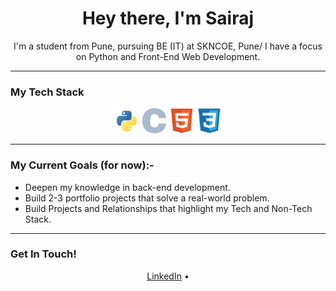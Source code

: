 <h1 align="center">Hey there, I'm Sairaj</h1>

<p align="center">
  I'm a student from Pune, pursuing BE (IT) at SKNCOE, Pune/ I have a focus on Python and Front-End Web Development.
</p>

---

### My Tech Stack
<p align="center">
  <img src="https://raw.githubusercontent.com/devicons/devicon/master/icons/python/python-original.svg" alt="python" width="40" height="40"/>
  <img src="https://raw.githubusercontent.com/devicons/devicon/master/icons/c/c-original.svg" alt="c" width="40" height="40"/>
  <img src="https://raw.githubusercontent.com/devicons/devicon/master/icons/html5/html5-original.svg" alt="html5" width="40" height="40"/>
  <img src="https://raw.githubusercontent.com/devicons/devicon/master/icons/css3/css3-original.svg" alt="css3" width="40" height="40"/>
</p>

---

###  My Current Goals (for now):-

* Deepen my knowledge in back-end development.
* Build 2-3 portfolio projects that solve a real-world problem.
* Build Projects and Relationships that highlight my Tech and Non-Tech Stack.

---

###  Get In Touch!

<p align="center">
  <a href="https://www.linkedin.com/in/sairaj-salve-901b93318" target="_blank">LinkedIn</a> •
  </p>
